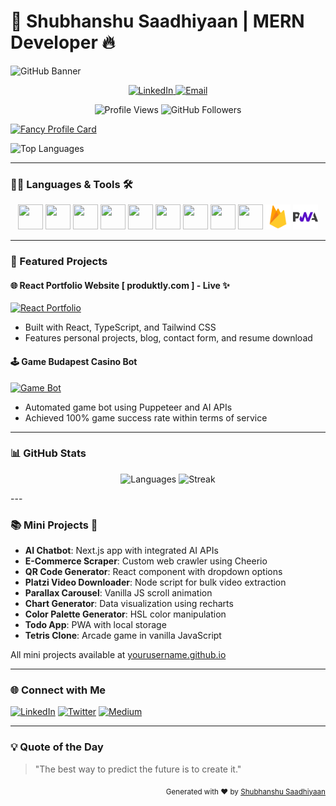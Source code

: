 # 🌟 Shubhanshu Saadhiyaan | MERN Developer 🔥
![GitHub Banner](https://raw.githubusercontent.com/CodeshShubh/assets/main/banner.svg)
<p align="center">
  <a href="https://www.linkedin.com/in/shubhanshu-saadhiyaaan-26b728269">
    <img src="https://img.shields.io/badge/LinkedIn-Connect-blue.svg?style=flat-square&logo=linkedin" alt="LinkedIn">
  </a>
  <a href="mailto:shubhanshu.saadhiyaan@gmail.com">
    <img src="https://img.shields.io/badge/Email-Contact-red.svg?style=flat-square&logo=gmail" alt="Email">
  </a>
</p>

<p align="center">
  <img src="https://komarev.com/ghpvc/?username=CodeshShubh&style=flat-square&color=blue" alt="Profile Views">
  <img src="https://img.shields.io/github/followers/CodeshShubh?style=flat-square&logo=github" alt="GitHub Followers">
</p>

[![Fancy Profile Card](https://fancy-readme-stats.vercel.app/api?username=CODESHSHUBH&theme=beach&show_icons=true&include_all_commits=true&title=Shubhanshu%Saadhiyaan&description=Your%20GitHub%20Stats)](https://github.com/max1mde/fancy-readme-stats)


![Top Languages](https://github-readme-stats.vercel.app/api/top-langs/?username=CodeshShubh&layout=compact&theme=react)

---

### 👨‍💻 Languages & Tools 🛠️
<p align="center">
  <img src="https://cdn.jsdelivr.net/gh/devicons/devicon/icons/javascript/javascript-original.svg" width="40" height="40"/>
  <img src="https://cdn.jsdelivr.net/gh/devicons/devicon/icons/typescript/typescript-original.svg" width="40" height="40"/>
  <img src="https://cdn.jsdelivr.net/gh/devicons/devicon/icons/react/react-original.svg" width="40" height="40"/>
  <img src="https://cdn.jsdelivr.net/gh/devicons/devicon/icons/nodejs/nodejs-original.svg" width="40" height="40"/>
  <img src="https://cdn.jsdelivr.net/gh/devicons/devicon/icons/mongodb/mongodb-original.svg" width="40" height="40"/>
  <img src="https://cdn.jsdelivr.net/gh/devicons/devicon/icons/express/express-original.svg" width="40" height="40"/>
  <img src="https://cdn.jsdelivr.net/gh/devicons/devicon/icons/bootstrap/bootstrap-original.svg" width="40" height="40"/>
  <img src="https://cdn.jsdelivr.net/gh/devicons/devicon/icons/redux/redux-original.svg" width="40" height="40"/>
  <img src="https://cdn.jsdelivr.net/gh/devicons/devicon/icons/postman/postman-original.svg" width="40" height="40"/>
  <img src="https://raw.githubusercontent.com/CodeshShubh/icons/main/firebase.png" width="40" height="40"/>
  <img src="https://raw.githubusercontent.com/CodeshShubh/icons/main/pwa.png" width="40" height="40"/>
</p>

---

### 🚀 Featured Projects
#### 🌐 **React Portfolio Website** [ produktly.com ] - Live ✨
[![React Portfolio](https://github.com/CodeshShubh/react-portfolio/blob/main/screenshot.png?raw=true)](https://produktly.com)
- Built with React, TypeScript, and Tailwind CSS
- Features personal projects, blog, contact form, and resume download

#### 🕹️ **Game Budapest Casino Bot** 
[![Game Bot](https://github.com/CodeshShubh/game-budapest-bot/blob/main/bot.gif?raw=true)](https://github.com/yourusername/game-budapest-bot)
- Automated game bot using Puppeteer and AI APIs
- Achieved 100% game success rate within terms of service

---

### 📊 GitHub Stats
<p align="center">
  <!-- Top Languages Card -->
  <img src="https://github-readme-stats.vercel.app/api/top-langs/?username=CodeshShubh&layout=compact&theme=react&langs_count=10" alt="Languages">
  
  <!-- Streak Stats -->
  <img src="https://github-readme-streak-stats.herokuapp.com/?user=CodeshShubh&theme=react&exclude_days=Sunday" alt="Streak">
</p>
---

### 📚 Mini Projects 🎉
- **AI Chatbot**: Next.js app with integrated AI APIs
- **E-Commerce Scraper**: Custom web crawler using Cheerio
- **QR Code Generator**: React component with dropdown options
- **Platzi Video Downloader**: Node script for bulk video extraction
- **Parallax Carousel**: Vanilla JS scroll animation
- **Chart Generator**: Data visualization using recharts
- **Color Palette Generator**: HSL color manipulation
- **Todo App**: PWA with local storage
- **Tetris Clone**: Arcade game in vanilla JavaScript

All mini projects available at [yourusername.github.io](https://yourusername.github.io/mini-projects)

---

### 🌐 Connect with Me
[![LinkedIn](https://img.shields.io/badge/LinkedIn-Connect-blue.svg?style=flat-square&logo=linkedin)](https://www.linkedin.com/in/shubhanshu-saadhiyaaan-26b728269/) 
[![Twitter](https://img.shields.io/badge/Twitter-Follow-blue.svg?style=flat-square&logo=twitter)](https://twitter.com/saadhiyaaan) 
[![Medium](https://img.shields.io/badge/Medium-Read-orange.svg?style=flat-square&logo=medium)](https://medium.com/@yourusername)

--- 

### 💡 Quote of the Day
> "The best way to predict the future is to create it."
<p align="right"><sub>Generated with ❤️ by <a href="https://github.com/yourusername">Shubhanshu Saadhiyaan</a></sub></p>
